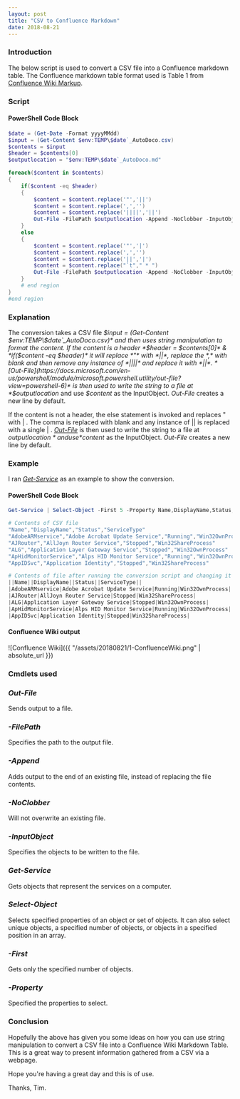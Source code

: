 ```yaml
---
layout: post
title: "CSV to Confluence Markdown"
date: 2018-08-21
---
```


### Introduction
The below script is used to convert a CSV file into a Confluence markdown table. The Confluence markdown table format used is Table 1 from [Confluence Wiki Markup](https://confluence.atlassian.com/doc/confluence-wiki-markup-251003035.html#ConfluenceWikiMarkup-Tables).

### Script
#### PowerShell Code Block
```powershell
$date = (Get-Date -Format yyyyMMdd)
$input = (Get-Content $env:TEMP\$date`_AutoDoco.csv)
$contents = $input
$header = $contents[0]
$outputlocation = "$env:TEMP\$date`_AutoDoco.md"

foreach($content in $contents)
{
    if($content -eq $header)
    {
        $content = $content.replace('"','||')
        $content = $content.replace(',','')
        $content = $content.replace('||||','||')
        Out-File -FilePath $outputlocation -Append -NoClobber -InputObject $content
    }
    else
    {
        $content = $content.replace('"','|')
        $content = $content.replace(',','')
        $content = $content.replace('||','|')
        $content = $content.replace("`t"," * ")
        Out-File -FilePath $outputlocation -Append -NoClobber -InputObject $content
    }
    # end region
}
#end region
```
### Explanation
The conversion takes a CSV file *$input = (Get-Content $env:TEMP\$date`_AutoDoco.csv)* and then uses string manipulation to format the content. If the content is a header *$header = $contents[0]* & *if($content -eq $header)* it will replace *"* with *||*, replace the *,* with blank and then remove any instance of *||||* and replace it with *||*. *[Out-File](https://docs.microsoft.com/en-us/powershell/module/microsoft.powershell.utility/out-file?view=powershell-6)* is then used to write the string to a file at *$outputlocation* and use *$content* as the InputObject. *Out-File* creates a new line by default.

If the content is not a header, the else statement is invoked and replaces " with \| . The comma is replaced with blank and any instance of \|\| is replaced with a single \| . *[Out-File](https://docs.microsoft.com/en-us/powershell/module/microsoft.powershell.utility/out-file?view=powershell-6)* is then used to write the string to a file at *$outputlocation* and use *$content* as the InputObject. *Out-File* creates a new line by default.

### Example
I ran *[Get-Service](https://docs.microsoft.com/en-us/powershell/module/microsoft.powershell.management/get-service?view=powershell-6)*
as an example to show the conversion.

#### PowerShell Code Block
```powershell
Get-Service | Select-Object -First 5 -Property Name,DisplayName,Status,ServiceType | Export-CSV $env:TEMP\20180821_AutoDoco.csv

# Contents of CSV file
"Name","DisplayName","Status","ServiceType"
"AdobeARMservice","Adobe Acrobat Update Service","Running","Win32OwnProcess"
"AJRouter","AllJoyn Router Service","Stopped","Win32ShareProcess"
"ALG","Application Layer Gateway Service","Stopped","Win32OwnProcess"
"ApHidMonitorService","Alps HID Monitor Service","Running","Win32OwnProcess"
"AppIDSvc","Application Identity","Stopped","Win32ShareProcess"

# Contents of file after running the conversion script and changing it to an MD file
||Name||DisplayName||Status||ServiceType||
|AdobeARMservice|Adobe Acrobat Update Service|Running|Win32OwnProcess|
|AJRouter|AllJoyn Router Service|Stopped|Win32ShareProcess|
|ALG|Application Layer Gateway Service|Stopped|Win32OwnProcess|
|ApHidMonitorService|Alps HID Monitor Service|Running|Win32OwnProcess|
|AppIDSvc|Application Identity|Stopped|Win32ShareProcess|
```

#### Confluence Wiki output
![Confluence Wiki]({{ "/assets/20180821/1-ConfluenceWiki.png" | absolute_url }})


### Cmdlets used
### *Out-File*
Sends output to a file.

### *-FilePath*
Specifies the path to the output file.

### *-Append*
Adds output to the end of an existing file, instead of replacing the file contents.

### *-NoClobber*
Will not overwrite an existing file.

### *-InputObject*
Specifies the objects to be written to the file.

### *Get-Service*
Gets objects that represent the services on a computer.

### *Select-Object*
Selects specified properties of an object or set of objects. It can also select unique objects, a specified number of objects, or objects in a specified position in an array.

### *-First*
Gets only the specified number of objects.

### *-Property*
Specified the properties to select.

### Conclusion
Hopefully the above has given you some ideas on how you can use string manipulation to convert a CSV file into a Confluence Wiki Markdown Table. This is a great way to present information gathered from a CSV via a webpage.

Hope you're having a great day and this is of use.

Thanks, Tim.
